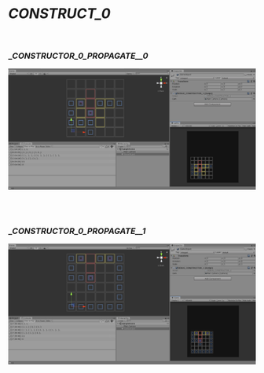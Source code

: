 
# _CONSTRUCT_0_

<br>

### __CONSTRUCTOR_0_PROPAGATE__0_

  
  
![_](https://github.com/an-alch3mist/_CONSTRUCTOR/blob/main/_0/_CONSTRUCTOR_0_PROPAGATE__0.PNG)

<br><br>

### __CONSTRUCTOR_0_PROPAGATE__1_

![_](https://github.com/an-alch3mist/_CONSTRUCTOR/blob/main/_0/_CONSTRUCTOR_0_PROPAGATE__1.PNG)

